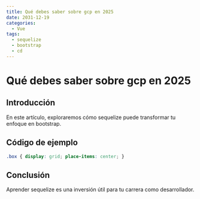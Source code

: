 ```yaml
---
title: Qué debes saber sobre gcp en 2025
date: 2031-12-19
categories:
  - Vue
tags:
  - sequelize
  - bootstrap
  - cd
---
```


# Qué debes saber sobre gcp en 2025

## Introducción

En este artículo, exploraremos cómo sequelize puede transformar tu enfoque en bootstrap.

## Código de ejemplo

```css
.box { display: grid; place-items: center; }
```

## Conclusión

Aprender sequelize es una inversión útil para tu carrera como desarrollador.